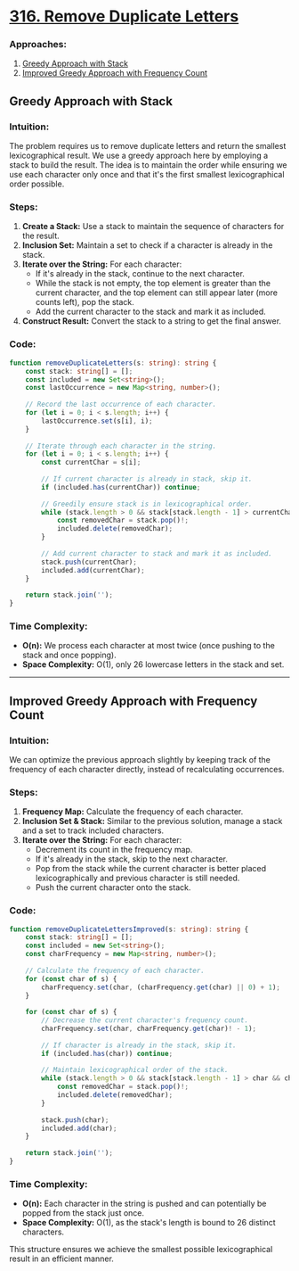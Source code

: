 # [316. Remove Duplicate Letters](https://leetcode.com/problems/remove-duplicate-letters/)

### Approaches:
1. [Greedy Approach with Stack](#greedy-approach-with-stack)
2. [Improved Greedy Approach with Frequency Count](#improved-greedy-approach-with-frequency-count)

## Greedy Approach with Stack

### Intuition:
The problem requires us to remove duplicate letters and return the smallest lexicographical result. We use a greedy approach here by employing a stack to build the result. The idea is to maintain the order while ensuring we use each character only once and that it's the first smallest lexicographical order possible.

### Steps:
1. **Create a Stack:** Use a stack to maintain the sequence of characters for the result.
2. **Inclusion Set:** Maintain a set to check if a character is already in the stack.
3. **Iterate over the String:** For each character:
   - If it's already in the stack, continue to the next character.
   - While the stack is not empty, the top element is greater than the current character, and the top element can still appear later (more counts left), pop the stack.
   - Add the current character to the stack and mark it as included.
4. **Construct Result:** Convert the stack to a string to get the final answer.

### Code:
```typescript
function removeDuplicateLetters(s: string): string {
    const stack: string[] = [];
    const included = new Set<string>();
    const lastOccurrence = new Map<string, number>();
    
    // Record the last occurrence of each character.
    for (let i = 0; i < s.length; i++) {
        lastOccurrence.set(s[i], i);
    }
    
    // Iterate through each character in the string.
    for (let i = 0; i < s.length; i++) {
        const currentChar = s[i];
        
        // If current character is already in stack, skip it.
        if (included.has(currentChar)) continue;
        
        // Greedily ensure stack is in lexicographical order.
        while (stack.length > 0 && stack[stack.length - 1] > currentChar && lastOccurrence.get(stack[stack.length - 1])! > i) {
            const removedChar = stack.pop()!;
            included.delete(removedChar);
        }
        
        // Add current character to stack and mark it as included.
        stack.push(currentChar);
        included.add(currentChar);
    }
    
    return stack.join('');
}
```

### Time Complexity:
- **O(n):** We process each character at most twice (once pushing to the stack and once popping).
- **Space Complexity:** O(1), only 26 lowercase letters in the stack and set.

---
## Improved Greedy Approach with Frequency Count

### Intuition:
We can optimize the previous approach slightly by keeping track of the frequency of each character directly, instead of recalculating occurrences.

### Steps:
1. **Frequency Map:** Calculate the frequency of each character.
2. **Inclusion Set & Stack:** Similar to the previous solution, manage a stack and a set to track included characters.
3. **Iterate over the String:** For each character:
   - Decrement its count in the frequency map.
   - If it's already in the stack, skip to the next character.
   - Pop from the stack while the current character is better placed lexicographically and previous character is still needed.
   - Push the current character onto the stack.

### Code:
```typescript
function removeDuplicateLettersImproved(s: string): string {
    const stack: string[] = [];
    const included = new Set<string>();
    const charFrequency = new Map<string, number>();
    
    // Calculate the frequency of each character.
    for (const char of s) {
        charFrequency.set(char, (charFrequency.get(char) || 0) + 1);
    }
    
    for (const char of s) {
        // Decrease the current character's frequency count.
        charFrequency.set(char, charFrequency.get(char)! - 1);
        
        // If character is already in the stack, skip it.
        if (included.has(char)) continue;
        
        // Maintain lexicographical order of the stack.
        while (stack.length > 0 && stack[stack.length - 1] > char && charFrequency.get(stack[stack.length - 1])! > 0) {
            const removedChar = stack.pop()!;
            included.delete(removedChar);
        }
        
        stack.push(char);
        included.add(char);
    }
    
    return stack.join('');
}
```

### Time Complexity:
- **O(n):** Each character in the string is pushed and can potentially be popped from the stack just once.
- **Space Complexity:** O(1), as the stack's length is bound to 26 distinct characters.

This structure ensures we achieve the smallest possible lexicographical result in an efficient manner.


